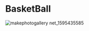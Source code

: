 # BasketBall
![makephotogallery net_1595435585](https://user-images.githubusercontent.com/65699730/88203036-50f2ab00-cc67-11ea-8b47-b11472bf2f62.jpg)
